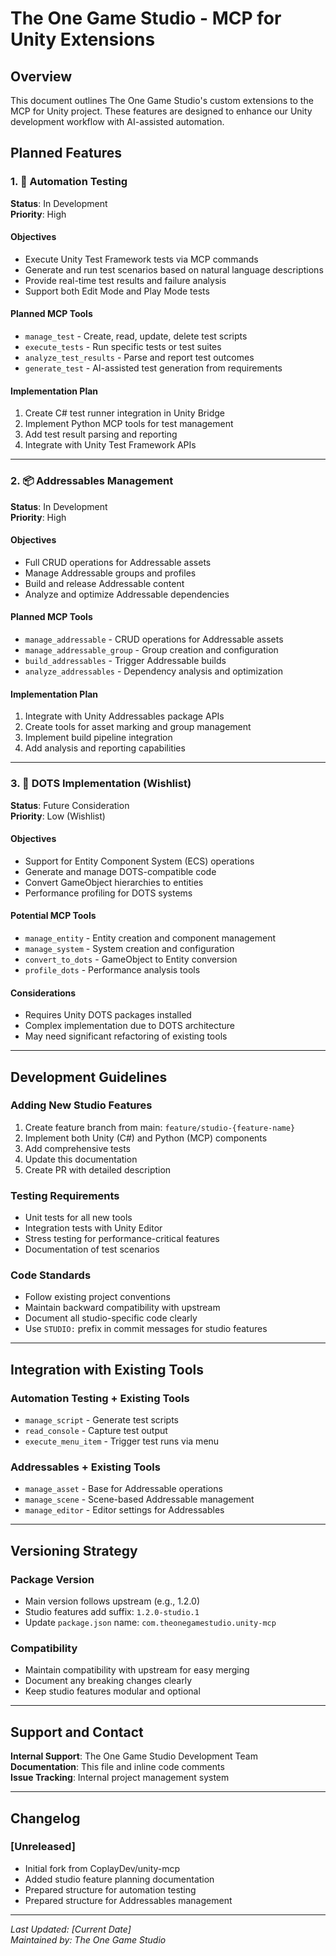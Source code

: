 # The One Game Studio - MCP for Unity Extensions

## Overview
This document outlines The One Game Studio's custom extensions to the MCP for Unity project. These features are designed to enhance our Unity development workflow with AI-assisted automation.

## Planned Features

### 1. 🧪 Automation Testing
**Status**: In Development  
**Priority**: High

#### Objectives
- Execute Unity Test Framework tests via MCP commands
- Generate and run test scenarios based on natural language descriptions
- Provide real-time test results and failure analysis
- Support both Edit Mode and Play Mode tests

#### Planned MCP Tools
- `manage_test` - Create, read, update, delete test scripts
- `execute_tests` - Run specific tests or test suites
- `analyze_test_results` - Parse and report test outcomes
- `generate_test` - AI-assisted test generation from requirements

#### Implementation Plan
1. Create C# test runner integration in Unity Bridge
2. Implement Python MCP tools for test management
3. Add test result parsing and reporting
4. Integrate with Unity Test Framework APIs

---

### 2. 📦 Addressables Management
**Status**: In Development  
**Priority**: High

#### Objectives
- Full CRUD operations for Addressable assets
- Manage Addressable groups and profiles
- Build and release Addressable content
- Analyze and optimize Addressable dependencies

#### Planned MCP Tools
- `manage_addressable` - CRUD operations for Addressable assets
- `manage_addressable_group` - Group creation and configuration
- `build_addressables` - Trigger Addressable builds
- `analyze_addressables` - Dependency analysis and optimization

#### Implementation Plan
1. Integrate with Unity Addressables package APIs
2. Create tools for asset marking and group management
3. Implement build pipeline integration
4. Add analysis and reporting capabilities

---

### 3. 🚀 DOTS Implementation (Wishlist)
**Status**: Future Consideration  
**Priority**: Low (Wishlist)

#### Objectives
- Support for Entity Component System (ECS) operations
- Generate and manage DOTS-compatible code
- Convert GameObject hierarchies to entities
- Performance profiling for DOTS systems

#### Potential MCP Tools
- `manage_entity` - Entity creation and component management
- `manage_system` - System creation and configuration
- `convert_to_dots` - GameObject to Entity conversion
- `profile_dots` - Performance analysis tools

#### Considerations
- Requires Unity DOTS packages installed
- Complex implementation due to DOTS architecture
- May need significant refactoring of existing tools

---

## Development Guidelines

### Adding New Studio Features
1. Create feature branch from main: `feature/studio-{feature-name}`
2. Implement both Unity (C#) and Python (MCP) components
3. Add comprehensive tests
4. Update this documentation
5. Create PR with detailed description

### Testing Requirements
- Unit tests for all new tools
- Integration tests with Unity Editor
- Stress testing for performance-critical features
- Documentation of test scenarios

### Code Standards
- Follow existing project conventions
- Maintain backward compatibility with upstream
- Document all studio-specific code clearly
- Use `STUDIO:` prefix in commit messages for studio features

---

## Integration with Existing Tools

### Automation Testing + Existing Tools
- `manage_script` - Generate test scripts
- `read_console` - Capture test output
- `execute_menu_item` - Trigger test runs via menu

### Addressables + Existing Tools
- `manage_asset` - Base for Addressable operations
- `manage_scene` - Scene-based Addressable management
- `manage_editor` - Editor settings for Addressables

---

## Versioning Strategy

### Package Version
- Main version follows upstream (e.g., 1.2.0)
- Studio features add suffix: `1.2.0-studio.1`
- Update `package.json` name: `com.theonegamestudio.unity-mcp`

### Compatibility
- Maintain compatibility with upstream for easy merging
- Document any breaking changes clearly
- Keep studio features modular and optional

---

## Support and Contact

**Internal Support**: The One Game Studio Development Team  
**Documentation**: This file and inline code comments  
**Issue Tracking**: Internal project management system  

---

## Changelog

### [Unreleased]
- Initial fork from CoplayDev/unity-mcp
- Added studio feature planning documentation
- Prepared structure for automation testing
- Prepared structure for Addressables management

---

*Last Updated: [Current Date]*  
*Maintained by: The One Game Studio*